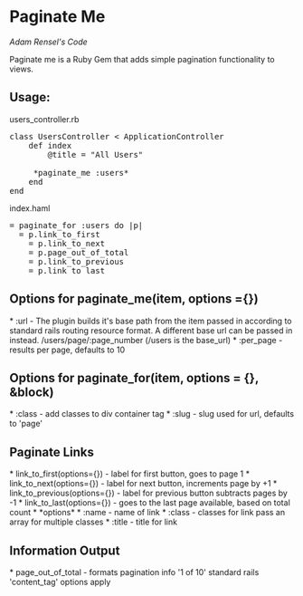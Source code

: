 <h1>Paginate Me</h1>

*Adam Rensel's Code*

<p>Paginate me is a Ruby Gem that adds simple pagination functionality to views.</p>



<h2>Usage:</h2>
<p>users_controller.rb</p>

<pre>class UsersController &lt; ApplicationController
	def index
		@title = "All Users"

	 *paginate_me :users*
	end
end</pre>

<p>index.haml</p>

<pre>= paginate_for :users do |p|
  = p.link_to_first
	= p.link_to_next
	= p.page_out_of_total
	= p.link_to_previous
	= p.link_to_last</pre>

<h2>Options for paginate_me(item, options ={})</h2>
* :url - The plugin builds it's base path from the item passed in according to standard rails routing resource format. A different base url can be passed in instead. /users/page/:page_number (/users is the base_url)
* :per_page - results per page, defaults to 10

<h2>Options for paginate_for(item, options = {}, &block)</h2>
* :class - add classes to div container tag
* :slug - slug used for url, defaults to 'page'

<h2>Paginate Links</h2>
* link_to_first(options={}) - label for first button, goes to page 1 
* link_to_next(options={}) - label for next button, increments page by +1
* link_to_previous(options={}) - label for previous button subtracts pages by -1
* link_to_last(options={}) - goes to the last page available, based on total count
  * *options*
    * :name - name of link
    * :class - classes for link pass an array for multiple classes
    * :title - title for link

<h2>Information Output</h2>
* page_out_of_total - formats pagination info '1 of 10' standard rails 'content_tag' options apply

